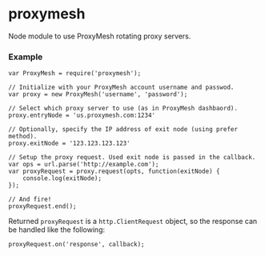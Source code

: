 # proxymesh
Node module to use ProxyMesh rotating proxy servers.

### Example
```
var ProxyMesh = require('proxymesh');

// Initialize with your ProxyMesh account username and passwod.
var proxy = new ProxyMesh('username', 'password');

// Select which proxy server to use (as in ProxyMesh dashbaord).
proxy.entryNode = 'us.proxymesh.com:1234'

// Optionally, specify the IP address of exit node (using prefer method).
proxy.exitNode = '123.123.123.123'

// Setup the proxy request. Used exit node is passed in the callback.
var ops = url.parse('http://example.com');
var proxyRequest = proxy.request(opts, function(exitNode) {
    console.log(exitNode);
});

// And fire!
proxyRequest.end();
```

Returned `proxyRequest` is a `http.ClientRequest` object, so the response can be handled like the following:
```
proxyRequest.on('response', callback);
```

